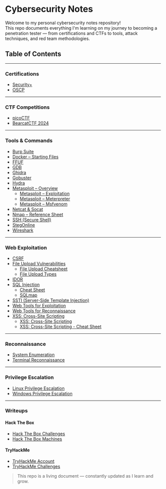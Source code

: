 # Cybersecurity Notes

Welcome to my personal cybersecurity notes repository!  
This repo documents everything I'm learning on my journey to becoming a penetration tester — from certifications and CTFs to tools, attack techniques, and red team methodologies.


## Table of Contents
---

### Certifications
- [Security+](./Certifications/Security+/)
- [OSCP](./Certifications/OSCP/)

---

### CTF Competitions
- [picoCTF](./CTF%20Competitions/picoCTF/)
- [BearcatCTF 2024](./CTF%20Competitions/BearcatCTF%202024/challenges.md)

---

### Tools & Commands
- [Burp Suite](./Tools%20&%20Commands/Burp%20Suite/burp%20suite.md)
- [Docker – Starting Files](./Tools%20&%20Commands/Docker/docker.md)
- [FFUF](./Tools%20&%20Commands/FFUF/ffuf.md)
- [GDB](./Tools%20&%20Commands/GDB/gdb.md)
- [Ghidra](./Tools%20&%20Commands/Ghidra/ghidra.md)
- [Gobuster](./Tools%20&%20Commands/Gobuster/gobuster.md)
- [Hydra](./Tools%20&%20Commands/Hydra/hydra.md)
- [Metasploit – Overview](./Tools%20&%20Commands/Metasploit/metasploit%20overview.md)
  - [Metasploit – Exploitation](./Tools%20&%20Commands/Metasploit/metasploit%20exploitation.md)
  - [Metasploit – Meterpreter](./Tools%20&%20Commands/Metasploit/meterpreter.md)
  - [Metasploit – Msfvenom](./Tools%20&%20Commands/Metasploit/msfvenom.md)
- [Netcat & Socat](./Tools%20&%20Commands/Netcat%20&%20Socat/netcat%20socat.md)
- [Nmap – Reference Sheet](./Tools%20&%20Commands/Nmap/nmap%20cheatsheet.md)
- [SSH (Secure Shell)](./Tools%20&%20Commands/SSH/ssh.md)
- [StegOnline](./Tools%20&%20Commands/Steganography/steganography%20checklist.md)
- [Wireshark](./Tools%20&%20Commands/Wireshark/wireshark.md)

---

### Web Exploitation
- [CSRF](./Web%20Exploitation/CSRF/csrf.md)
- [File Upload Vulnerabilities](./Web%20Exploitation/File%20Uploads/)
  - [File Upload Cheatsheet](./Web%20Exploitation/File%20Uploads/file%20upload%cheatsheet.md)
  - [File Upload Types](./Web%20Exploitation/File%20Uploads/file%20upload%types.md)
- [IDOR](./Web%20Exploitation/IDOR/idor.md)
- [SQL Injection](./Web%20Exploitation/SQLi/injection%20methods.md)
  - [Cheat Sheet](./Web%20Exploitation/SQLi/cheat%20sheet.md)
  - [SQLmap](./Web%20Exploitation/SQLi/sqlmap.md)
- [SSTI (Server-Side Template Injection)](./Web%20Exploitation/SSTI/ssti.md)
- [Web Tools for Exploitation](./Web%20Exploitation/Web%20Tools/web%20exploitation%tools.md)
- [Web Tools for Reconnaissance](./Web%20Exploitation/Web%20Tools/web%20recon%20tools.md)
- [XSS: Cross-Site Scripting](./Web%20Exploitation/XSS/xss%20overview.md)
  - [XSS: Cross-Site Scripting](./Web%20Exploitation/XSS/xss%20types.md)
  - [XSS: Cross-Site Scripting - Cheat Sheet](./Web%20Exploitation/File%20Uploads/file%20upload%20cheatsheet.md)

<!-- ---
### Active Directory (TBD)
- [LDAP Basics](./Active%20Directory/LDAP/ldap_basics.md)
- [Kerberos Attacks](./Active%20Directory/Kerberos/kerberos_attacks.md)
- [BloodHound](./Active%20Directory/BloodHound/bloodhound.md) -->

---

### Reconnaissance
- [System Enumeration](./Reconnaissance/System/system_enumeration.md)
- [Terminal Reconnaissance](./Reconnaissance/Terminal/terminal_reconnaissance.md)

---

### Privilege Escalation
- [Linux Privilege Escalation](./Privilege%20Escalation/Linux/linux%20privesc.md)
- [Windows Privilege Escalation](./Privilege%20Escalation/Windows/windows%20privesc.md)

---

### Writeups
#### Hack The Box
- [Hack The Box Challenges](./Writeups/Hack%20The%20Box/Challenges/)
- [Hack The Box Machines](./Writeups/Hack%20The%20Box/Machines/)
#### TryHackMe
- [TryHackMe Account](./Writeups/TryHackMe/my%20account.md)
- [TryHackMe Challenges](./Writeups/TryHackMe/Challenges/)

> This repo is a living document — constantly updated as I learn and grow.
